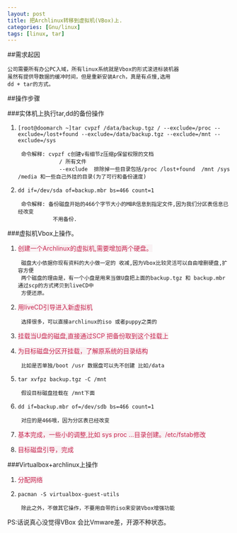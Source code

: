 ```yaml
---
layout: post
title: 把Archlinux转移到虚拟机(VBox)上.
categories: [Gnu/linux]
tags: [linux, tar]
---
```


##需求起因

    公司需要所有办公PC入域，所有linux系统就是Vbox的形式滚进标装机器
    虽然有提供导数据的缓冲时间，但是重新安装Arch，真是有点慢,选用
    dd + tar的方式。 


##操作步骤

###实体机上执行tar,dd的备份操作

1. `[root@doomarch ~]tar cvpzf /data/backup.tgz / --exclude=/proc --exclude=/lost+found --exclude=/data/backup.tgz --exclude=/mnt --exclude=/sys`

        命令解释: cvpzf c创建v有细节z压缩p保留权限的文档
                    / 所有文件
                    --exclude  排除掉一些目录包括/proc /lost+found  /mnt /sys /media 和一些自己外挂的目录(为了可行和备份速度)

2. `dd if=/dev/sda of=backup.mbr bs=466 count=1`

        命令解释: 备份磁盘开始的466个字节大小的MBR信息到指定文件,因为我们分区表信息已经改变
                  不用备份.

###虚拟机Vbox上操作。

1. <span style="background-color: #f9f2f4; color: #c7254e">创建一个Archlinux的虚拟机,需要增加两个硬盘。</span>

        磁盘大小依据你现有资料的大小做一定的 收减,因为Vbox比较灵活可以自由增删硬盘,扩容方便
        两个磁盘的理由是，有一个小盘是用来当做U盘把上面的backup.tgz 和 backup.mbr 通过scp的方式拷贝到liveCD中
        方便还原。
2. <span style="background-color: #f9f2f4; color: #c7254e">用liveCD引导进入新虚拟机</span>

        选择很多，可以直接archlinux的iso 或者puppy之类的

3. <span style="background-color: #f9f2f4; color: #c7254e">挂载当U盘的磁盘,直接通过SCP 把备份取到这个挂载上</span>

4. <span style="background-color: #f9f2f4; color: #c7254e">为目标磁盘分区开挂载，了解原系统的目录结构</span>

        比如是否单独/boot /usr 数据盘可以先不创建 比如/data 

5. `tar xvfpz backup.tgz -C /mnt`
    
        假设目标磁盘挂载在 /mnt下面

6. `dd if=backup.mbr of=/dev/sdb bs=466 count=1`
        
        对应的是466哦，因为分区表已经改变

7. <span style="background-color: #f9f2f4; color: #c7254e">基本完成，一些小的调整,比如 sys proc ...目录创建。/etc/fstab修改</span>

8. <span style="background-color: #f9f2f4; color: #c7254e">目标磁盘引导，完成</span>

###Virtualbox+archlinux上操作

1. <span style="background-color: #f9f2f4; color: #c7254e">分配网络</span>

2. `pacman -S virtualbox-guest-utils`

        除此之外，不做其它操作，不要用自带的iso来安装Vbox增强功能

PS:话说真心没觉得VBox 会比Vmware差，开源不种状态。
